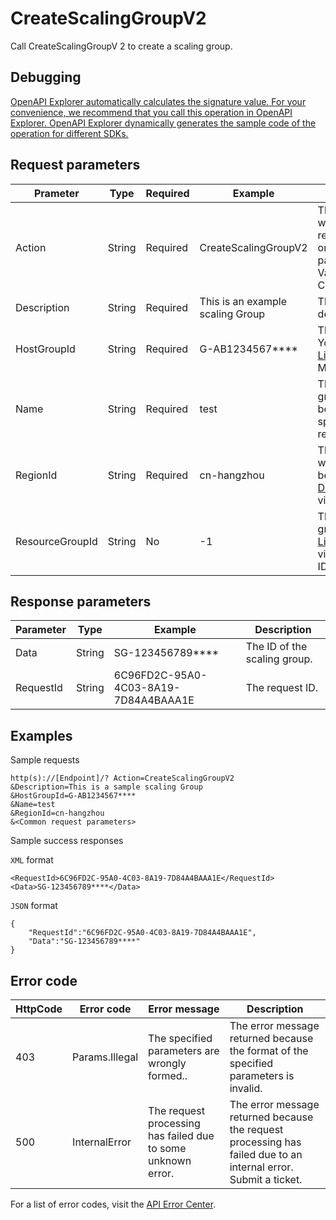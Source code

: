 # CreateScalingGroupV2

Call CreateScalingGroupV 2 to create a scaling group.

## Debugging

[OpenAPI Explorer automatically calculates the signature value. For your convenience, we recommend that you call this operation in OpenAPI Explorer. OpenAPI Explorer dynamically generates the sample code of the operation for different SDKs.](https://api.aliyun.com/#product=Emr&api=CreateScalingGroupV2&type=RPC&version=2016-04-08)

## Request parameters

|Prameter|Type|Required|Example|Description|
|--------|----|--------|-------|-----------|
|Action|String|Required|CreateScalingGroupV2|The operation that you want to perform. For API requests using the HTTP or HTTPS URL, this parameter is required. Value: CreateScalingGroupV2. |
|Description|String|Required|This is an example scaling Group|The scaling group description. |
|HostGroupId|String|Required|G-AB1234567\*\*\*\*|The ID of the host group. You can call the [ListClusterHostGroup](~~128432~~)view Machine Group ID. |
|Name|String|Required|test|The name of the scaling group. The account can be used to monitor specific types of resources. |
|RegionId|String|Required|cn-hangzhou|The ID of the region to which the cluster belongs. You can call the [DescribeRegions](~~25609~~)API to view the latest region list. |
|ResourceGroupId|String|No|-1|The ID of the resource group. You can call the [ListResourceGroups](~~158855~~) to view the resource group ID. |

## Response parameters

|Parameter|Type|Example|Description|
|---------|----|-------|-----------|
|Data|String|SG-123456789\*\*\*\*|The ID of the scaling group. |
|RequestId|String|6C96FD2C-95A0-4C03-8A19-7D84A4BAAA1E|The request ID. |

## Examples

Sample requests

```
http(s)://[Endpoint]/? Action=CreateScalingGroupV2
&Description=This is a sample scaling Group
&HostGroupId=G-AB1234567****
&Name=test
&RegionId=cn-hangzhou
&<Common request parameters>
```

Sample success responses

`XML` format

```
<RequestId>6C96FD2C-95A0-4C03-8A19-7D84A4BAAA1E</RequestId>
<Data>SG-123456789****</Data>
```

`JSON` format

```
{
    "RequestId":"6C96FD2C-95A0-4C03-8A19-7D84A4BAAA1E",
    "Data":"SG-123456789****"
}
```

## Error code

|HttpCode|Error code|Error message|Description|
|--------|----------|-------------|-----------|
|403|Params.Illegal|The specified parameters are wrongly formed..|The error message returned because the format of the specified parameters is invalid.|
|500|InternalError|The request processing has failed due to some unknown error.|The error message returned because the request processing has failed due to an internal error. Submit a ticket.|

For a list of error codes, visit the [API Error Center](https://error-center.alibabacloud.com/status/product/Emr).


